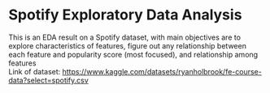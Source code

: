 # Spotify Exploratory Data Analysis
This is an EDA result on a Spotify dataset, with main objectives are to explore characteristics of features, figure out any relationship between each feature and popularity score (most focused), and relationship among features  
Link of dataset: https://www.kaggle.com/datasets/ryanholbrook/fe-course-data?select=spotify.csv
